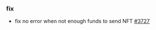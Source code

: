 ### fix

* fix no error when not enough funds to send NFT [#3727](https://github.com/MyEtherWallet/MyEtherWallet/pull/3727)
